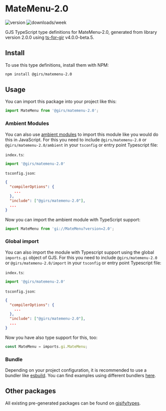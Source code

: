 
# MateMenu-2.0

![version](https://img.shields.io/npm/v/@girs/matemenu-2.0)
![downloads/week](https://img.shields.io/npm/dw/@girs/matemenu-2.0)


GJS TypeScript type definitions for MateMenu-2.0, generated from library version 2.0.0 using [ts-for-gir](https://github.com/gjsify/ts-for-gir) v4.0.0-beta.5.


## Install

To use this type definitions, install them with NPM:
```bash
npm install @girs/matemenu-2.0
```

## Usage

You can import this package into your project like this:
```ts
import MateMenu from '@girs/matemenu-2.0';
```

### Ambient Modules

You can also use [ambient modules](https://github.com/gjsify/ts-for-gir/tree/main/packages/cli#ambient-modules) to import this module like you would do this in JavaScript.
For this you need to include `@girs/matemenu-2.0` or `@girs/matemenu-2.0/ambient` in your `tsconfig` or entry point Typescript file:

`index.ts`:
```ts
import '@girs/matemenu-2.0'
```

`tsconfig.json`:
```json
{
  "compilerOptions": {
    ...
  },
  "include": ["@girs/matemenu-2.0"],
  ...
}
```

Now you can import the ambient module with TypeScript support: 

```ts
import MateMenu from 'gi://MateMenu?version=2.0';
```

### Global import

You can also import the module with Typescript support using the global `imports.gi` object of GJS.
For this you need to include `@girs/matemenu-2.0` or `@girs/matemenu-2.0/import` in your `tsconfig` or entry point Typescript file:

`index.ts`:
```ts
import '@girs/matemenu-2.0'
```

`tsconfig.json`:
```json
{
  "compilerOptions": {
    ...
  },
  "include": ["@girs/matemenu-2.0"],
  ...
}
```

Now you have also type support for this, too:

```ts
const MateMenu = imports.gi.MateMenu;
```

### Bundle

Depending on your project configuration, it is recommended to use a bundler like [esbuild](https://esbuild.github.io/). You can find examples using different bundlers [here](https://github.com/gjsify/ts-for-gir/tree/main/examples).

## Other packages

All existing pre-generated packages can be found on [gjsify/types](https://github.com/gjsify/types).

